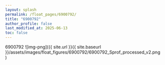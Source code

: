 ```yaml
---
layout: splash
permalink: /float_pages/6900792/
title: "6900792"
author_profile: false
last_modified_at: 2025-06-13
toc: false
---
```

 
6900792
![img-png]({{ site.url }}{{ site.baseurl }}/assets/images/float_figures/6900792/6900792_Sprof_processed_v2.png)